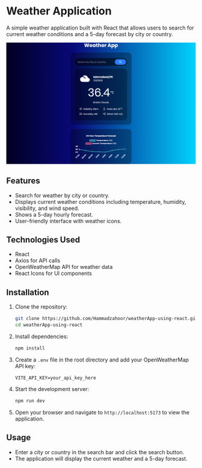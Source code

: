 # Weather Application

A simple weather application built with React that allows users to search for current weather conditions and a 5-day forecast by city or country.

![Weather App image](</weatherapp image.png>)

## Features

- Search for weather by city or country.
- Displays current weather conditions including temperature, humidity, visibility, and wind speed.
- Shows a 5-day hourly forecast.
- User-friendly interface with weather icons.

## Technologies Used

- React
- Axios for API calls
- OpenWeatherMap API for weather data
- React Icons for UI components

## Installation

1. Clone the repository:

   ```bash
   git clone https://github.com/Hammadzahoor/weatherApp-using-react.git
   cd weatherApp-using-react
   ```

2. Install dependencies:

   ```bash
   npm install
   ```

3. Create a `.env` file in the root directory and add your OpenWeatherMap API key:

   ```plaintext
   VITE_API_KEY=your_api_key_here
   ```

4. Start the development server:

   ```bash
   npm run dev
   ```

5. Open your browser and navigate to `http://localhost:5173` to view the application.

## Usage

- Enter a city or country in the search bar and click the search button.
- The application will display the current weather and a 5-day forecast.
